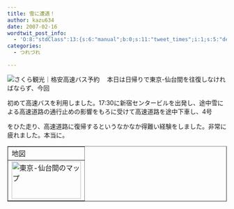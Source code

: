 ```yaml
---
title: 雪に遭遇！
author: kazu634
date: 2007-02-16
wordtwit_post_info:
  - 'O:8:"stdClass":13:{s:6:"manual";b:0;s:11:"tweet_times";i:1;s:5:"delay";i:0;s:7:"enabled";i:1;s:10:"separation";s:2:"60";s:7:"version";s:3:"3.7";s:14:"tweet_template";b:0;s:6:"status";i:2;s:6:"result";a:0:{}s:13:"tweet_counter";i:2;s:13:"tweet_log_ids";a:1:{i:0;i:2797;}s:9:"hash_tags";a:0:{}s:8:"accounts";a:1:{i:0;s:7:"kazu634";}}'
categories:
  - つれづれ

---
```

<div class="section">
<p>
<a href="http://www.489.fm/" onclick="__gaTracker('send', 'event', 'outbound-article', 'http://www.489.fm/', '');" target="_blank"><img align="left" alt="さくら観光｜格安高速バス予約" src="http://img.simpleapi.net/small/http://www.489.fm/" border="0" /></a>
</p>
  
<p>
    　本日は日帰りで東京-仙台間を往復しなければならず、今回
</p>
  
<p>
    初めて高速バスを利用しました。17:30に新宿センタービルを出発し、途中雪による高速道路の通行止めの影響をもろに受けて高速道路を途中下車し、4号
</p>
  
<p>
    をひた走り、高速道路に復帰するというなかなか得難い経験をしました。非常に疲れました。本当に。
</p>
  
<p>
<center>
</p> 
      
<p>
<table cellspacing="0" cellpadding="2" border="1">
<tr valign="top">
<td>
              地図
</td>
</tr>
          
<tr valign="top">
<td>
<a href="http://maps.google.co.jp/maps?f=q&hl=ja&q=http://www.k3.dion.ne.jp/%7Esimoom/20070215_01.kml&ie=UTF8&z=12&om=1" onclick="__gaTracker('send', 'event', 'outbound-article', 'http://maps.google.co.jp/maps?f=q&hl=ja&q=http://www.k3.dion.ne.jp/%7Esimoom/20070215_01.kml&ie=UTF8&z=12&om=1', '');" target="_blank"><img width="159" alt="東京-仙台間のマップ" src="http://image.blog.livedoor.jp/simoom634/imgs/a/3/a38f5617-s.jpg" height="86" border="0" /></a>
</td>
</tr>
</table>
        
<p>
</center> </div>
